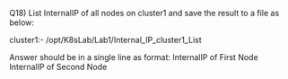 Q18) List InternalIP of all nodes on cluster1 and save the result to a file as below:

cluster1:- /opt/K8sLab/Lab1/Internal_IP_cluster1_List

Answer should be in a single line as format: InternalIP of First Node InternalIP of Second Node
